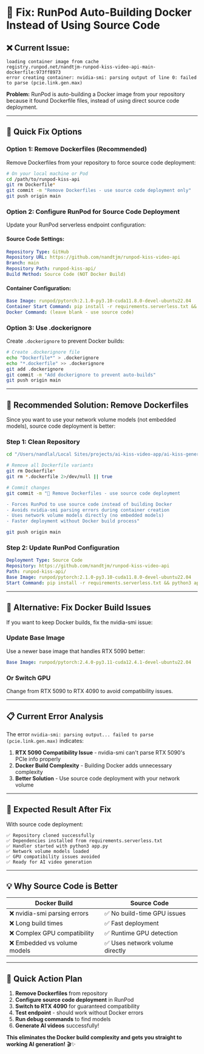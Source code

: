 # 🔧 Fix: RunPod Auto-Building Docker Instead of Using Source Code

## ❌ Current Issue:
```
loading container image from cache
registry.runpod.net/nandtjm-runpod-kiss-video-api-main-dockerfile:973ff8973
error creating container: nvidia-smi: parsing output of line 0: failed to parse (pcie.link.gen.max)
```

**Problem:** RunPod is auto-building a Docker image from your repository because it found Dockerfile files, instead of using direct source code deployment.

---

## 🚀 Quick Fix Options

### **Option 1: Remove Dockerfiles (Recommended)**

Remove Dockerfiles from your repository to force source code deployment:

```bash
# On your local machine or Pod
cd /path/to/runpod-kiss-api
git rm Dockerfile*
git commit -m "Remove Dockerfiles - use source code deployment only"
git push origin main
```

### **Option 2: Configure RunPod for Source Code Deployment**

Update your RunPod serverless endpoint configuration:

#### **Source Code Settings:**
```yaml
Repository Type: GitHub
Repository URL: https://github.com/nandtjm/runpod-kiss-video-api
Branch: main
Repository Path: runpod-kiss-api/
Build Method: Source Code (NOT Docker Build)
```

#### **Container Configuration:**
```yaml
Base Image: runpod/pytorch:2.1.0-py3.10-cuda11.8.0-devel-ubuntu22.04
Container Start Command: pip install -r requirements.serverless.txt && python3 app.py
Docker Command: (leave blank - use source code)
```

### **Option 3: Use .dockerignore**

Create `.dockerignore` to prevent Docker builds:

```bash
# Create .dockerignore file
echo "Dockerfile*" > .dockerignore
echo "*.dockerfile" >> .dockerignore
git add .dockerignore
git commit -m "Add dockerignore to prevent auto-builds"
git push origin main
```

---

## 🎯 Recommended Solution: Remove Dockerfiles

Since you want to use your network volume models (not embedded models), source code deployment is better:

### **Step 1: Clean Repository**
```bash
cd "/Users/nandlal/Local Sites/projects/ai-kiss-video-app/ai-kiss-generator/runpod-kiss-api"

# Remove all Dockerfile variants
git rm Dockerfile*
git rm *.dockerfile 2>/dev/null || true

# Commit changes  
git commit -m "🧹 Remove Dockerfiles - use source code deployment

- Forces RunPod to use source code instead of building Docker
- Avoids nvidia-smi parsing errors during container creation
- Uses network volume models directly (no embedded models)
- Faster deployment without Docker build process"

git push origin main
```

### **Step 2: Update RunPod Configuration**
```yaml
Deployment Type: Source Code
Repository: https://github.com/nandtjm/runpod-kiss-video-api
Path: runpod-kiss-api/
Base Image: runpod/pytorch:2.1.0-py3.10-cuda11.8.0-devel-ubuntu22.04
Start Command: pip install -r requirements.serverless.txt && python3 app.py
```

---

## 🔧 Alternative: Fix Docker Build Issues

If you want to keep Docker builds, fix the nvidia-smi issue:

### **Update Base Image**
Use a newer base image that handles RTX 5090 better:
```yaml
Base Image: runpod/pytorch:2.4.0-py3.11-cuda12.4.1-devel-ubuntu22.04
```

### **Or Switch GPU**
Change from RTX 5090 to RTX 4090 to avoid compatibility issues.

---

## 📋 Current Error Analysis

The error `nvidia-smi: parsing output... failed to parse (pcie.link.gen.max)` indicates:

1. **RTX 5090 Compatibility Issue** - nvidia-smi can't parse RTX 5090's PCIe info properly
2. **Docker Build Complexity** - Building Docker adds unnecessary complexity 
3. **Better Solution** - Use source code deployment with your network volume

---

## 🚀 Expected Result After Fix

With source code deployment:
```
✅ Repository cloned successfully
✅ Dependencies installed from requirements.serverless.txt  
✅ Handler started with python3 app.py
✅ Network volume models loaded
✅ GPU compatibility issues avoided
✅ Ready for AI video generation
```

---

## 💡 Why Source Code is Better

| Docker Build | Source Code |
|--------------|-------------|
| ❌ nvidia-smi parsing errors | ✅ No build-time GPU issues |
| ❌ Long build times | ✅ Fast deployment |
| ❌ Complex GPU compatibility | ✅ Runtime GPU detection |
| ❌ Embedded vs volume models | ✅ Uses network volume directly |

---

## 🎯 Quick Action Plan

1. **Remove Dockerfiles** from repository
2. **Configure source code deployment** in RunPod
3. **Switch to RTX 4090** for guaranteed compatibility  
4. **Test endpoint** - should work without Docker errors
5. **Run debug commands** to find models
6. **Generate AI videos** successfully!

**This eliminates the Docker build complexity and gets you straight to working AI generation!** 🎬✨
